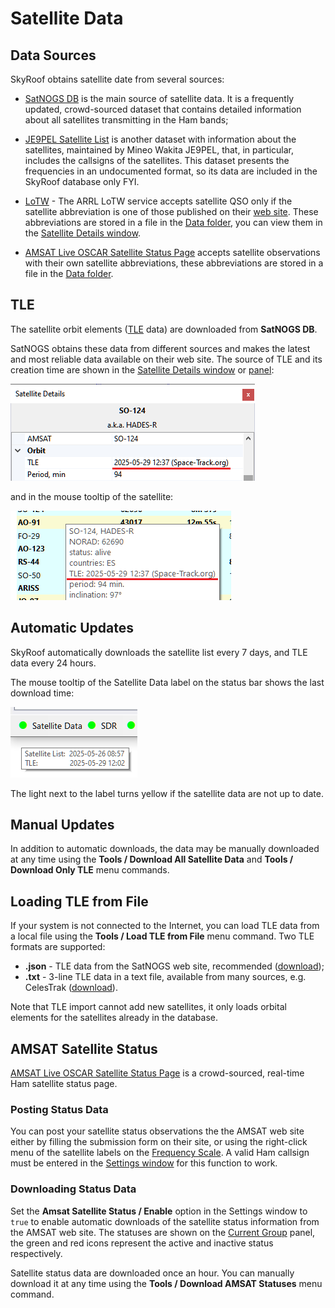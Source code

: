 # Satellite Data

## Data Sources

SkyRoof obtains satellite date from several sources:

- [SatNOGS DB](https://db.satnogs.org/) is the main source of satellite data.
    It is a frequently updated, crowd-sourced dataset that contains detailed information
    about all satellites transmitting in the Ham bands;
- [JE9PEL Satellite List](https://www.ne.jp/asahi/hamradio/je9pel/satslist.htm) is another
    dataset with information about the satellites, maintained by Mineo Wakita JE9PEL, that,
    in particular,
    includes the callsigns of the satellites. This dataset presents the frequencies in an
    undocumented format, so its data are included in the SkyRoof database only FYI.

- [LoTW](https://www.arrl.org/quick-start) - The ARRL LoTW service accepts satellite QSO
    only if the satellite abbreviation is one of those published on their
    [web site](https://lotw.arrl.org/lotw-help/frequently-asked-questions).
    These abbreviations are stored in a file in the
    [Data folder](data_folder.md), you can view them in the
    [Satellite Details window](satellite_details_window.md).

- [AMSAT Live OSCAR Satellite Status Page](https://www.amsat.org/status/) accepts satellite
    observations with their own satellite abbreviations, these abbreviations are stored in a file in the
    [Data folder](data_folder.md).

## TLE

The satellite orbit elements ([TLE](https://celestrak.org/columns/v04n03/) data)
are downloaded from **SatNOGS DB**.

SatNOGS obtains these data from different sources and makes the latest and most reliable data
available on their web site. The source of TLE and its creation time are shown in the
[Satellite Details window](satellite_details_window.md)
or [panel](satellite_details_panel.md):

![TLE Date](../images/tle_date_details.png)

and in the mouse tooltip of the satellite:

![TLE Date](../images/tle_date_tooltip.png)

## Automatic Updates

SkyRoof automatically downloads the satellite list every 7 days, and TLE data every 24 hours.

The mouse tooltip of the Satellite Data label on the status bar shows the last download time:

![Satellite Data Age](../images/satellite_data_age.png)

The light next to the label turns yellow if the satellite data are not up to date.

## Manual Updates

In addition to automatic downloads, the data may be manually downloaded at any time using
the **Tools / Download All Satellite Data** and **Tools / Download Only TLE** menu commands.

## Loading TLE from File

If your system is not connected to the Internet, you can load TLE data from a local file
using the **Tools / Load TLE from File** menu command. Two TLE formats are supported:

- **.json** - TLE data from the SatNOGS web site, recommended ([download](https://db.satnogs.org/api/tle/?format=json));
- **.txt** - 3-line TLE data in a text file, available from many sources, e.g. CelesTrak
    ([download](https://celestrak.org/NORAD/elements/gp.php?GROUP=amateur&FORMAT=tle)).

Note that TLE import cannot add new satellites, it only loads orbital elements for the satellites already in the database.

## AMSAT Satellite Status

[AMSAT Live OSCAR Satellite Status Page](https://www.amsat.org/status/) is a crowd-sourced, real-time Ham satellite status page.

### Posting Status Data

You can post your satellite status observations the the AMSAT web site either by filling the submission form on their
site, or using the right-click menu of the satellite   labels on the [Frequency Scale](frequency_scale.md).
A valid Ham callsign must be entered in the [Settings window](settings_window.md) for this function to work.

### Downloading Status Data

Set the **Amsat Satellite Status / Enable** option in the Settings window to `true` to enable automatic downloads of the
satellite status information from the AMSAT web site. The statuses are shown on the [Current Group](current_group_panel.md)
panel, the green and red icons represent the active and inactive status respectively.

Satellite status data are downloaded once an hour. You can manually download it at any time using the
**Tools / Download AMSAT Statuses** menu command.
